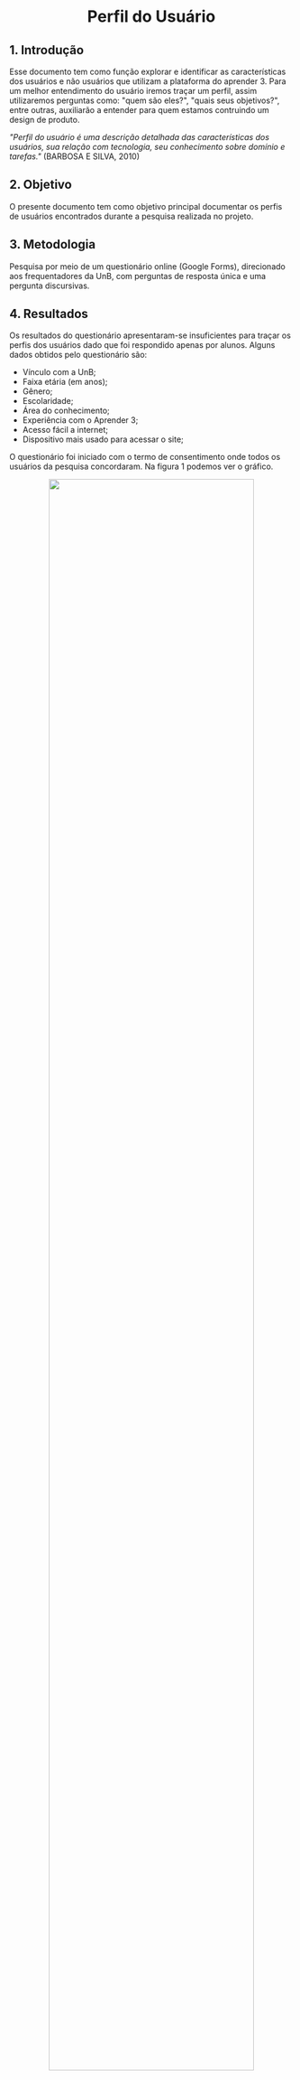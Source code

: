 # <center>Perfil do Usuário 
  
## 1. Introdução
  
  Esse documento tem como função explorar e identificar as características dos usuários e não usuários que utilizam a plataforma do aprender 3. Para um melhor entendimento do usuário iremos traçar um perfil, assim utilizaremos perguntas como:  "quem são eles?", "quais seus objetivos?", entre outras, auxiliarão a entender para quem estamos contruindo um design de produto.
  
  _"Perfil do usuário é uma descrição	detalhada	das	características	dos	usuários,	sua	relação	
com	tecnologia,	seu	conhecimento	sobre	domínio	e	tarefas."_ (BARBOSA E SILVA, 2010)
   
## 2. Objetivo 
  
  O presente documento tem como objetivo principal documentar os perfis de usuários encontrados durante a pesquisa realizada no projeto.
  
## 3. Metodologia 
  Pesquisa por meio de um questionário online (Google Forms), direcionado aos frequentadores da UnB, com perguntas de resposta única e uma pergunta discursivas.

## 4. Resultados
Os resultados do questionário apresentaram-se insuficientes para traçar os perfis dos usuários dado que foi respondido apenas por alunos. Alguns dados obtidos pelo questionário são:

- Vínculo com a UnB;
- Faixa etária (em anos);
- Gênero;
- Escolaridade;
- Área do conhecimento;
- Experiência com o Aprender 3;
- Acesso fácil a internet;
- Dispositivo mais usado para acessar o site;

O questionário foi iniciado com o termo de consentimento onde todos os usuários da pesquisa concordaram. Na figura 1 podemos ver o gráfico.

<p align='center'>
    <img width="85%" src="https://user-images.githubusercontent.com/77307847/206326765-2a2a5030-2972-491f-9bed-532b9c060a4b.png"/>
</p>

<p style="font-size:13px" align='center' fonte>Figura 1 - Gráfico de aceitação do termo de consentimento</p>

<br>

O questionário atingiu apenas os alunos da UnB, e não foi efetivo para traçarmos o perfil do usuário dos professores. Segue o gráfico na figura 2. 

<p align='center'>
    <img width="85%" src="https://user-images.githubusercontent.com/77307847/206327259-4457c371-5cf6-460c-83c5-f09983e492f9.png"/>
</p>

<p style="font-size:13px" align='center'>Figura 2 - Gráfico de vínculo com a UnB</p>

<br>

Foi possível notar que os usuários usam constantemente o site Aprender 3 devido aos seguintes dados coletados (figura 3 e 4):

<p align='center'>
    <img width="85%" src="https://user-images.githubusercontent.com/77307847/206327391-3477f334-0619-42f6-bdcd-662e8661572d.png"/>
    
</p>

<p style="font-size:13px" align='center'>Figura 3 - Gráfico que mostra se o site Aprender 3 foi usado no semestre 2/2022</p>

<br>

<p align='center'>
    <img width="85%" src="https://user-images.githubusercontent.com/77307847/206327391-3477f334-0619-42f6-bdcd-662e8661572d.png"/>
    
</p>

<p style="font-size:13px" align='center'>Figura 4 - Gráfico que mensura a utilização dos site pelos usuários</p>

<br>

A faixa etária dos usuários está em torno de 90% entre, menor de 18 até 23 anos. E apenas 10% se encontra na faixa etária dos 24 ou mais. Mostrando que os usuários do site são jovens (veja a figura 5), desses jovens 90% têm o ensino superior incompleto (figura 6), podemos concluir que são estudantes da UnB que estão cursando o seu primeiro ensino superior nas mais diversas áreas do conhecimento, mas majoritariamente na área da tecnologia e ciências humanas (figura 7).

<p align='center'>
    <img width="85%" src="https://user-images.githubusercontent.com/77307847/206328666-02cb6e8a-d20b-440c-b43a-e2d4a718e4fc.png"/>
</p>

<p style="font-size:13px" align='center'>Figura 4 - Gráfico que mensura a utilização dos site pelos usuários</p>

<br>

<p align='center'>
    <img width="85%" src="https://user-images.githubusercontent.com/77307847/206328708-d5b33cbe-cc30-4ec8-a82d-07647d45cf5d.png"/>
</p>

<p style="font-size:13px" align='center'>Figura 6 - Gráfico do nível de escolaridade do usuário
</p>

<br>

<p align='center'>
    <img width="85%" src="https://user-images.githubusercontent.com/77307847/206328724-6b9e0026-86e7-4ddd-9bc2-ebc45918792f.png"/>
</p>

<p style="font-size:13px" align='center'>Figura 7 - Gráfico da área do conhecimento do curso do usuário
</p>

<br>

O questionário também revelou que, aproximadamente 50% dos usuários são do sexo feminino (figura 8). Demonstrando que não há um público majoritário nesse quesito. 

<p align='center'>
    <img width="85%" src="https://user-images.githubusercontent.com/77307847/206328946-6c31a4d1-9a0a-4328-8ca6-d8b2c0a317cd.png"/>
</p>

<p style="font-size:13px" align='center'>Figura 8 - Gráfico do gênero dos usuários</p>

<br>

Outra característica de suma importância para a análise do usuário foi a definição do dispositivo mais usado para acessar o site Aprender 3, a pesquisa aponta que quase 90% dos usuários utilizam um computador próprio (figura 9) em detrimento dos smartphones e outros dispositivos. Devemos análise se isso se dá devido ao mau desenvolvimento do site nessas outras plataformas.

<p align='center'>
    <img width="85%" src="https://user-images.githubusercontent.com/77307847/206329067-e23bb147-8a07-4246-b943-da07ab29babe.png"/>
</p>

<p style="font-size:13px" align='center'>Figura 9 - Gráfico da distribuição do uso dos dispositivos usados para acessar o site</p>

<br>

Foi verificado, ao final, sugestões de melhorias para o site. Assim poderíamos analisar pontos críticos onde deveríamos focar a nossa atenção, pois essas são as maiores dores dos usuários. Seguem as sugestões:


- Site precisa ser mais intuitivo e às vezes fica caindo;
- Campo de pesquisa para encontrar recursos;
- Melhorar o acesso, já que muitas pessoas logam de uma vez e cai o site;
- Sinto que falta um quadro de fácil personalização. Colocar as atividades que são associadas a mim pelos professores, assim como novas atividades que eu quero criar apenas como forma de organização (no fim, uma lista de to-do personalizável). Meu objetivo com essa sugestão é tornar o Aprender a plataforma de organização geral da vida acadêmica, e não apenas uma plataforma para olhar slides e tarefas que os professores passaram (até porque muitos professores escolhem não utilizar o aprender, o que acaba dificultando a vida do estudante, que passa a ter que olhar duas, três ou até mais plataformas diferentes por semestre, uma para cada matéria);
- Eu não achei uma opção para sair de uma turma no aprender3, por exemplo quando tranquei uma matéria, continuei na turma no aprender3 e assim recebo notificações de coisas que não estão mais no meu interesse no momento;
- Não é tão intuitivo, existe uma cursa de aprendizagem insatisfatória. Mas depois que aprendemos é fácil utilizar o sistema;
- O sistema no geral é bem construído. Acredito que para melhor utilização seja necessário um melhor treinamento dos professores na hora de construir a disciplina na plataforma. Existem disciplinas em que o aprender e suas ferramentas são sabiamente utilizadas pelo professor. Em compensação, alguns professores, seja por falta de familiaridade ou falta de tempo, os conteúdos inseridos na plataforma ficam desorganizados e sem lógica;
- Mostrar a grade horária;
- Eu gosto do formato atual;
- Particularmente, o aprender 3 é minha plataforma favorita, porém é um sistema muito instável, o que às vezes acaba dificultando a vida;
- Calendário de atividades mais nítido;
- Nenhuma, a plataforma é ótima no meu ponto de vista;
- Os alunos inscritos no sigaa serem automaticamente inscritos nas suas turmas no aprender;
- Otimização da plataforma para evitar que fique fora do ar e melhorar o design da página;
- A interface do sistema está completamente desatualizada. Ela é não intuitiva, é feia e parece que estamos usando windows 93;
- É muito difícil a procura pelas matérias na plataforma. Além disso, os links de acesso nos murais da disciplina travam e quebram direto;
- Voltar as matrículas no aprender;
- Não sair do ar nos finais de semana principalmente;
- Melhoria da estabilidade da plataforma;
- Deixar a plataforma mais clara, objetiva. É uma plataforma um tanto difícil de usar. Às vezes não tem como achar a atividade que o professor colocou;
- Editar o texto, é difícil e ruim de se colocar fórmulas matemáticas;
- Layout mais compreensível;

## 5. Bibliografia 
abnt (BARBOSA E SILVA, 2010 cap.06, p.3)
  
### Histórico de Versão

| Data       | Versão | Descrição            | Autor             | Revisor |
|:----------:|:------:|:--------------------:|:-----------------:|:-------:|
| 07.12.2022 | 1.0 | Criação do documento de perfil do usuário | Milena Aires | Vinícius Alves |
| 07.12.2022 | 1.1 | Exposição e análise dos resultados da pesquisa | Vinícius Alves |   |
